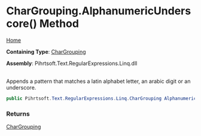 # CharGrouping\.AlphanumericUnderscore\(\) Method

[Home](../../../../../../README.md)

**Containing Type**: [CharGrouping](../README.md)

**Assembly**: Pihrtsoft\.Text\.RegularExpressions\.Linq\.dll

\
Appends a pattern that matches a latin alphabet letter, an arabic digit or an underscore\.

```csharp
public Pihrtsoft.Text.RegularExpressions.Linq.CharGrouping AlphanumericUnderscore()
```

### Returns

[CharGrouping](../README.md)


